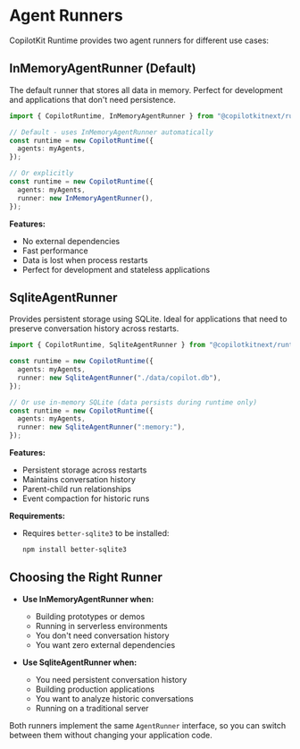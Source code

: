 # Agent Runners

CopilotKit Runtime provides two agent runners for different use cases:

## InMemoryAgentRunner (Default)

The default runner that stores all data in memory. Perfect for development and applications that don't need persistence.

```typescript
import { CopilotRuntime, InMemoryAgentRunner } from "@copilotkitnext/runtime";

// Default - uses InMemoryAgentRunner automatically
const runtime = new CopilotRuntime({
  agents: myAgents,
});

// Or explicitly
const runtime = new CopilotRuntime({
  agents: myAgents,
  runner: new InMemoryAgentRunner(),
});
```

**Features:**

- No external dependencies
- Fast performance
- Data is lost when process restarts
- Perfect for development and stateless applications

## SqliteAgentRunner

Provides persistent storage using SQLite. Ideal for applications that need to preserve conversation history across restarts.

```typescript
import { CopilotRuntime, SqliteAgentRunner } from "@copilotkitnext/runtime";

const runtime = new CopilotRuntime({
  agents: myAgents,
  runner: new SqliteAgentRunner("./data/copilot.db"),
});

// Or use in-memory SQLite (data persists during runtime only)
const runtime = new CopilotRuntime({
  agents: myAgents,
  runner: new SqliteAgentRunner(":memory:"),
});
```

**Features:**

- Persistent storage across restarts
- Maintains conversation history
- Parent-child run relationships
- Event compaction for historic runs

**Requirements:**

- Requires `better-sqlite3` to be installed:
  ```bash
  npm install better-sqlite3
  ```

## Choosing the Right Runner

- **Use InMemoryAgentRunner when:**
  - Building prototypes or demos
  - Running in serverless environments
  - You don't need conversation history
  - You want zero external dependencies

- **Use SqliteAgentRunner when:**
  - You need persistent conversation history
  - Building production applications
  - You want to analyze historic conversations
  - Running on a traditional server

Both runners implement the same `AgentRunner` interface, so you can switch between them without changing your application code.
